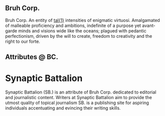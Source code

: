 ## Bruh Corp.

Bruh Corp. An entity of [tal{1}](https://bruh-corp.github.io/pages/tal-doc.html) intensities of enigmatic virtuosi. Amalgamated of malleable proficiency and ambitions, indefinite of a purpose yet avant-garde minds and visions wide like the oceans; plagued with pedantic perfectionism, driven by the will to create, freedom to creativity and the right to our forte.

## Attributes @ BC.

# Synaptic Battalion

Synaptic Battalion (SB.) is an attribute of Bruh Corp. dedicated to editorial and journalistic content. Writers at Synaptic Battalion aim to provide the utmost quality of topical journalism SB. is a publishing site for aspiring individuals accentuating and evincing their writing skills.